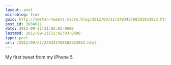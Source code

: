 ```yaml
---
layout: post
microblog: true
guid: http://vmstan-tweets.micro.blog/2012/09/21/249342768583933952.html
post_id: 3034611
date: 2012-09-21T21:02:03-0600
lastmod: 2012-09-21T21:02:03-0600
type: post
url: /2012/09/21/249342768583933952.html
---
```

My first tweet from my iPhone 5.
